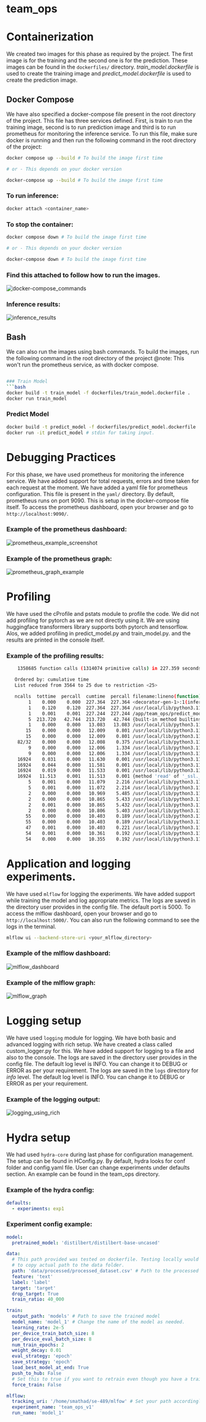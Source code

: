 # team_ops

# Containerization

We created two images for this phase as required by the project. The first image is for the training and the second one is for the prediction. These images can be found in the `dockerfiles/` directory. _train_model.dockerfile_ is used to create the training image and _predict_model.dockerfile_ is used to create the prediction image.

## Docker Compose

We have also specified a docker-compose file present in the root directory of the project. This file has three services defined. First, is train to run the training image, second is to run prediction image and third is to run prometheus for monitoring the inference service.
To run this file, make sure docker is running and then run the following command in the root directory of the project:

```bash
docker compose up --build # To build the image first time

# or - This depends on your docker version

docker-compose up --build # To build the image first time
```

### To run inference:

```bash
docker attach <container_name>
```

### To stop the container:

```bash
docker compose down # To build the image first time

# or - This depends on your docker version

docker-compose down # To build the image first time
```

### Find this attached to follow how to run the images.

![docker-compose_commands](readme_images/docker-compose_commands.png)

### Inference results:

![inference_results](readme_images/inference_results.png)

## Bash

We can also run the images using bash commands. To build the images, run the following command in the root directory of the project
@note: This won't run the prometheus service, as with docker compose.

````bash

### Train Model
```bash
docker build -t train_model -f dockerfiles/train_model.dockerfile .
docker run train_model
````

### Predict Model

```bash
docker build -t predict_model -f dockerfiles/predict_model.dockerfile .
docker run -it predict_model # stdin for taking input.
```

# Debugging Practices

For this phase, we have used prometheus for monitoring the inference service. We have added support for total requests, errors and time taken for each request at the moment. We have added a yaml file for prometheus configuration. This file is present in the `yaml/` directory. By default, prometheus runs on port 9090. This is setup in the docker-compose file itself. To access the prometheus dashboard, open your browser and go to `http://localhost:9090/`.

### Example of the prometheus dashboard:

![prometheus_example_screenshot](readme_images/prometheus_example_screenshot.png)

### Example of the prometheus graph:

![prometheus_graph_example](readme_images/prometheus_graph_example.png)

# Profiling

We have used the cProfile and pstats module to profile the code. We did not add profiling for pytorch as we are not directly using it. We are using huggingface transformers library supports both pytorch and tensorflow. Alos, we added profiling in predict_model.py and train_model.py.
and the results are printed in the console itself.

### Example of the profiling results:

```bash
    1358685 function calls (1314074 primitive calls) in 227.359 seconds

   Ordered by: cumulative time
   List reduced from 3564 to 25 due to restriction <25>

   ncalls  tottime  percall  cumtime  percall filename:lineno(function)
        1    0.000    0.000  227.364  227.364 <decorator-gen-1>:1(inference)
        1    0.120    0.120  227.364  227.364 /usr/local/lib/python3.11/site-packages/prometheus_client/context_managers.py:76(wrapped)
        1    0.001    0.001  227.244  227.244 /app/team_ops/predict_model.py:13(inference)
        5  213.720   42.744  213.720   42.744 {built-in method builtins.input}
        1    0.000    0.000   13.083   13.083 /usr/local/lib/python3.11/site-packages/team_ops/model.py:35(__init__)
       15    0.000    0.000   12.009    0.801 /usr/local/lib/python3.11/site-packages/transformers/utils/hub.py:208(cached_file)
       15    0.000    0.000   12.009    0.801 /usr/local/lib/python3.11/site-packages/transformers/utils/hub.py:271(cached_files)
    82/32    0.000    0.000   12.008    0.375 /usr/local/lib/python3.11/site-packages/huggingface_hub/utils/_validators.py:98(_inner_fn)
        9    0.000    0.000   12.006    1.334 /usr/local/lib/python3.11/site-packages/huggingface_hub/file_download.py:809(hf_hub_download)
        9    0.000    0.000   12.006    1.334 /usr/local/lib/python3.11/site-packages/huggingface_hub/file_download.py:1028(_hf_hub_download_to_cache_dir)
    16924    0.031    0.000   11.630    0.001 /usr/local/lib/python3.11/socket.py:704(readinto)
    16924    0.044    0.000   11.581    0.001 /usr/local/lib/python3.11/ssl.py:1299(recv_into)
    16924    0.019    0.000   11.533    0.001 /usr/local/lib/python3.11/ssl.py:1157(read)
    16924   11.513    0.001   11.513    0.001 {method 'read' of '_ssl._SSLSocket' objects}
        5    0.001    0.000   11.079    2.216 /usr/local/lib/python3.11/site-packages/huggingface_hub/file_download.py:1653(_download_to_tmp_and_move)
        5    0.001    0.000   11.072    2.214 /usr/local/lib/python3.11/site-packages/huggingface_hub/file_download.py:343(http_get)
        2    0.000    0.000   10.969    5.485 /usr/local/lib/python3.11/site-packages/transformers/models/auto/auto_factory.py:452(from_pretrained)
        2    0.000    0.000   10.865    5.433 /usr/local/lib/python3.11/site-packages/transformers/modeling_utils.py:275(_wrapper)
        2    0.001    0.000   10.865    5.432 /usr/local/lib/python3.11/site-packages/transformers/modeling_utils.py:3735(from_pretrained)
        2    0.000    0.000   10.806    5.403 /usr/local/lib/python3.11/site-packages/transformers/modeling_utils.py:858(_get_resolved_checkpoint_files)
       55    0.000    0.000   10.403    0.189 /usr/local/lib/python3.11/site-packages/requests/models.py:816(generate)
       55    0.000    0.000   10.403    0.189 /usr/local/lib/python3.11/site-packages/urllib3/response.py:1044(stream)
       47    0.001    0.000   10.403    0.221 /usr/local/lib/python3.11/site-packages/urllib3/response.py:916(read)
       54    0.001    0.000   10.361    0.192 /usr/local/lib/python3.11/site-packages/urllib3/response.py:864(_raw_read)
       54    0.000    0.000   10.355    0.192 /usr/local/lib/python3.11/site-packages/urllib3/response.py:807(_fp_read)
```

# Application and logging experiments.

We have used `mlflow` for logging the experiments. We have added support while training the model and log appropriate metrics. The logs are saved in the directory user provides in the config file. The default port is 5000. To access the mlflow dashboard, open your browser and go to `http://localhost:5000/`. You can also run the following command to see the logs in the terminal.

```bash
mlflow ui --backend-store-uri <your_mlflow_directory>
```

### Example of the mlflow dashboard:

![mlflow_dashboard](readme_images/mlflow_dashboard.png)

### Example of the mlflow graph:

![mlflow_graph](readme_images/mlflow_graph.png)

# Logging setup

We have used `logging` module for logging. We have both basic and advanced logging with rich setup. We have created a class called custom_logger.py for this. We have added support for logging to a file and also to the console. The logs are saved in the directory user provides in the config file. The default log level is INFO. You can change it to DEBUG or ERROR as per your requirement. The logs are saved in the `logs` directory for _info_ level. The default log level is INFO. You can change it to DEBUG or ERROR as per your requirement.

### Example of the logging output:

![logging_using_rich](readme_images/logging_using_rich.png)

# Hydra setup

We had used `hydra-core` during last phase for configuration management. The setup can be found in HConfig.py. By default, hydra looks for conf folder and config.yaml file. User can change experiments under defaults section. An example can be found in the team_ops directory.

### Example of the hydra config:

```yaml
defaults:
  - experiments: exp1
```

### Experiment config example:

```yaml
model:
  pretrained_model: 'distilbert/distilbert-base-uncased'

data:
  # This path provided was tested on dockerfile. Testing locally would require you
  # to copy actual path to the data folder.
  path: 'data/processed/processed_dataset.csv' # Path to the processed dataset.
  feature: 'text'
  label: 'label'
  target: 'target'
  drop_target: True
  train_ratio: 40_000

train:
  output_path: 'models' # Path to save the trained model
  model_name: 'model_1' # Change the name of the model as needed.
  learning_rate: 2e-5
  per_device_train_batch_size: 8
  per_device_eval_batch_size: 8
  num_train_epochs: 2
  weight_decay: 0.01
  eval_strategy: 'epoch'
  save_strategy: 'epoch'
  load_best_model_at_end: True
  push_to_hub: False
  # Set this to true if you want to retrain even though you have a trained model.
  force_train: False

mlflow:
  tracking_uri: '/home/smathad/se-489/mlfow' # Set your path accordingly.
  experiment_name: 'team_ops_v1'
  run_name: 'model_1'
```
